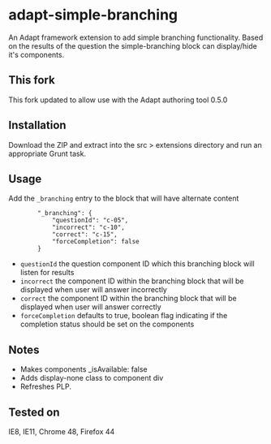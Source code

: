 # adapt-simple-branching
An Adapt framework extension to add simple branching functionality. Based on the results of the question the simple-branching block can display/hide it's components.

## This fork

This fork updated to allow use with the Adapt authoring tool 0.5.0

## Installation

Download the ZIP and extract into the src > extensions directory and run an appropriate Grunt task.

## Usage

Add the `_branching` entry to the block that will have alternate content

```
        "_branching": {
            "questionId": "c-05",
            "incorrect": "c-10",
            "correct": "c-15",
            "forceCompletion": false
        }
```

* `questionId` the question component ID which this branching block will listen for results
* `incorrect` the component ID within the branching block that will be displayed when user will answer incorrectly
* `correct` the component ID within the branching block that will be displayed when user will answer correctly
* `forceCompletion` defaults to true, boolean flag indicating if the completion status should be set on the components

## Notes

* Makes components _isAvailable: false
* Adds display-none class to component div
* Refreshes PLP.

## Tested on

IE8, IE11, Chrome 48, Firefox 44
